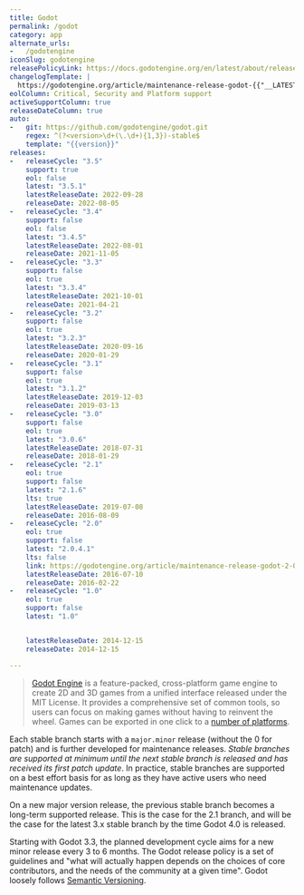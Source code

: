 ```yaml
---
title: Godot
permalink: /godot
category: app
alternate_urls:
-   /godotengine
iconSlug: godotengine
releasePolicyLink: https://docs.godotengine.org/en/latest/about/release_policy.html
changelogTemplate: |
  https://godotengine.org/article/maintenance-release-godot-{{"__LATEST__" | replace:'.','-'}}
eolColumn: Critical, Security and Platform support
activeSupportColumn: true
releaseDateColumn: true
auto:
-   git: https://github.com/godotengine/godot.git
    regex: ^(?<version>\d+(\.\d+){1,3})-stable$
    template: "{{version}}"
releases:
-   releaseCycle: "3.5"
    support: true
    eol: false
    latest: "3.5.1"
    latestReleaseDate: 2022-09-28
    releaseDate: 2022-08-05
-   releaseCycle: "3.4"
    support: false
    eol: false
    latest: "3.4.5"
    latestReleaseDate: 2022-08-01
    releaseDate: 2021-11-05
-   releaseCycle: "3.3"
    support: false
    eol: true
    latest: "3.3.4"
    latestReleaseDate: 2021-10-01
    releaseDate: 2021-04-21
-   releaseCycle: "3.2"
    support: false
    eol: true
    latest: "3.2.3"
    latestReleaseDate: 2020-09-16
    releaseDate: 2020-01-29
-   releaseCycle: "3.1"
    support: false
    eol: true
    latest: "3.1.2"
    latestReleaseDate: 2019-12-03
    releaseDate: 2019-03-13
-   releaseCycle: "3.0"
    support: false
    eol: true
    latest: "3.0.6"
    latestReleaseDate: 2018-07-31
    releaseDate: 2018-01-29
-   releaseCycle: "2.1"
    eol: true
    support: false
    latest: "2.1.6"
    lts: true
    latestReleaseDate: 2019-07-08
    releaseDate: 2016-08-09
-   releaseCycle: "2.0"
    eol: true
    support: false
    latest: "2.0.4.1"
    lts: false
    link: https://godotengine.org/article/maintenance-release-godot-2-0-4
    latestReleaseDate: 2016-07-10
    releaseDate: 2016-02-22
-   releaseCycle: "1.0"
    eol: true
    support: false
    latest: "1.0"


    latestReleaseDate: 2014-12-15
    releaseDate: 2014-12-15

---
```


>[Godot Engine](https://godotengine.org/) is a feature-packed, cross-platform game engine to create 2D and 3D games from a unified interface released under the MIT License. It provides a comprehensive set of common tools, so users can focus on making games without having to reinvent the wheel. Games can be exported in one click to a [number of platforms](https://docs.godotengine.org/en/stable/about/list_of_features.html#platforms).

Each stable branch starts with a `major.minor` release (without the 0 for patch) and is further developed for maintenance releases. _Stable branches are supported at minimum until the next stable branch is released and has received its first patch update_. In practice, stable branches are supported on a best effort basis for as long as they have active users who need maintenance updates.

On a new major version release, the previous stable branch becomes a long-term supported release. This is the case for the 2.1 branch, and will be the case for the latest 3.x stable branch by the time Godot 4.0 is released.

Starting with Godot 3.3, the planned development cycle aims for a new minor release every 3 to 6 months. The Godot release policy is a set of guidelines and "what will actually happen depends on the choices of core contributors, and the needs of the community at a given time". Godot loosely follows [Semantic Versioning](https://semver.org/).
